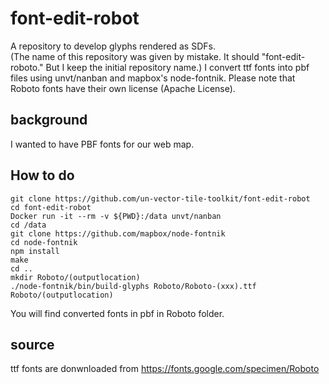 # font-edit-robot
A repository to develop glyphs rendered as SDFs.  
(The name of this repository was given by mistake. It should "font-edit-roboto." But I keep the initial repository name.)
I convert ttf fonts into pbf files using unvt/nanban and mapbox's node-fontnik.
Please note that Roboto fonts have their own license (Apache License).  

## background
I wanted to have PBF fonts for our web map. 

## How to do
```console
git clone https://github.com/un-vector-tile-toolkit/font-edit-robot
cd font-edit-robot
Docker run -it --rm -v ${PWD}:/data unvt/nanban
cd /data
git clone https://github.com/mapbox/node-fontnik
cd node-fontnik
npm install
make
cd ..
mkdir Roboto/(outputlocation)
./node-fontnik/bin/build-glyphs Roboto/Roboto-(xxx).ttf Roboto/(outputlocation)

```

You will find converted fonts in pbf in Roboto folder.  


## source
ttf fonts are donwnloaded from https://fonts.google.com/specimen/Roboto
